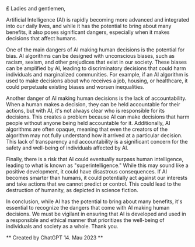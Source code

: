 £ Ladies and gentlemen,

Artificial Intelligence (AI) is rapidly becoming more advanced and integrated into our daily lives, and while it has the potential to bring about many benefits, it also poses significant dangers, especially when it makes decisions that affect humans.

One of the main dangers of AI making human decisions is the potential for bias. AI algorithms can be designed with unconscious biases, such as racism, sexism, and other prejudices that exist in our society. These biases can be amplified by AI, leading to discriminatory decisions that could harm individuals and marginalized communities. For example, if an AI algorithm is used to make decisions about who receives a job, housing, or healthcare, it could perpetuate existing biases and worsen inequalities.

Another danger of AI making human decisions is the lack of accountability. When a human makes a decision, they can be held accountable for their actions, but with AI, it's not always clear who is responsible for its decisions. This creates a problem because AI can make decisions that harm people without anyone being held accountable for it. Additionally, AI algorithms are often opaque, meaning that even the creators of the algorithm may not fully understand how it arrived at a particular decision. This lack of transparency and accountability is a significant concern for the safety and well-being of individuals affected by AI.

Finally, there is a risk that AI could eventually surpass human intelligence, leading to what is known as "superintelligence." While this may sound like a positive development, it could have disastrous consequences. If AI becomes smarter than humans, it could potentially act against our interests and take actions that we cannot predict or control. This could lead to the destruction of humanity, as depicted in science fiction.

In conclusion, while AI has the potential to bring about many benefits, it's essential to recognize the dangers that come with AI making human decisions. We must be vigilant in ensuring that AI is developed and used in a responsible and ethical manner that prioritizes the well-being of individuals and society as a whole. Thank you.


** Created by ChatGPT 14. Mau 2023 **
